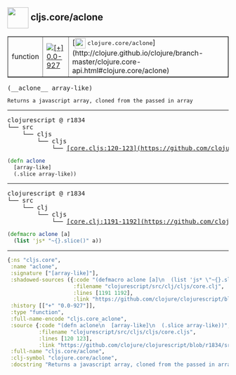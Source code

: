 ## <img width="48px" valign="middle" src="http://i.imgur.com/Hi20huC.png"> cljs.core/aclone

 <table border="1">
<tr>
<td>function</td>
<td><a href="https://github.com/cljsinfo/api-refs/tree/0.0-927"><img valign="middle" alt="[+] 0.0-927" src="https://img.shields.io/badge/+-0.0--927-lightgrey.svg"></a> </td>
<td>
[<img height="24px" valign="middle" src="http://i.imgur.com/1GjPKvB.png"> <samp>clojure.core/aclone</samp>](http://clojure.github.io/clojure/branch-master/clojure.core-api.html#clojure.core/aclone)
</td>
</tr>
</table>

 <samp>
(__aclone__ array-like)<br>
</samp>

```
Returns a javascript array, cloned from the passed in array
```

---

 <pre>
clojurescript @ r1834
└── src
    └── cljs
        └── cljs
            └── <ins>[core.cljs:120-123](https://github.com/clojure/clojurescript/blob/r1834/src/cljs/cljs/core.cljs#L120-L123)</ins>
</pre>

```clj
(defn aclone
  [array-like]
  (.slice array-like))
```


---

 <pre>
clojurescript @ r1834
└── src
    └── clj
        └── cljs
            └── <ins>[core.clj:1191-1192](https://github.com/clojure/clojurescript/blob/r1834/src/clj/cljs/core.clj#L1191-L1192)</ins>
</pre>

```clj
(defmacro aclone [a]
  (list 'js* "~{}.slice()" a))
```

---

```clj
{:ns "cljs.core",
 :name "aclone",
 :signature ["[array-like]"],
 :shadowed-sources ({:code "(defmacro aclone [a]\n  (list 'js* \"~{}.slice()\" a))",
                     :filename "clojurescript/src/clj/cljs/core.clj",
                     :lines [1191 1192],
                     :link "https://github.com/clojure/clojurescript/blob/r1834/src/clj/cljs/core.clj#L1191-L1192"}),
 :history [["+" "0.0-927"]],
 :type "function",
 :full-name-encode "cljs.core_aclone",
 :source {:code "(defn aclone\n  [array-like]\n  (.slice array-like))",
          :filename "clojurescript/src/cljs/cljs/core.cljs",
          :lines [120 123],
          :link "https://github.com/clojure/clojurescript/blob/r1834/src/cljs/cljs/core.cljs#L120-L123"},
 :full-name "cljs.core/aclone",
 :clj-symbol "clojure.core/aclone",
 :docstring "Returns a javascript array, cloned from the passed in array"}

```
